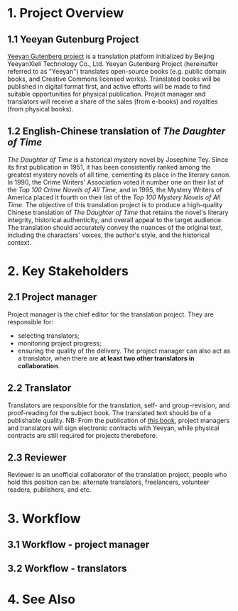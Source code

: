# 1. Project Overview
## 1.1 Yeeyan Gutenburg Project
[Yeeyan Gutenberg project](http://g.yeeyan.com/) is a translation platform initialized by Beijing YeeyanXieli Technology Co., Ltd. Yeeyan Gutenberg Project (hereinafter referred to as "Yeeyan") translates open-source books (e.g. public domain books, and Creative Commons licensed works). Translated books will be published in digital format first, and active efforts will be made to find suitable opportunities for physical publication. Project manager and translators will receive a share of the sales (from e-books) and royalties (from physical books).
## 1.2 English-Chinese translation of *The Daughter of Time*
*The Daughter of Time* is a historical mystery novel by Josephine Tey. Since its first publication in 1951, it has been consistently ranked among the greatest mystery novels of all time, cementing its place in the literary canon. In 1990, the Crime Writers' Association voted it number one on their list of the *Top 100 Crime Novels of All Time*, and in 1995, the Mystery Writers of America placed it fourth on their list of the *Top 100 Mystery Novels of All Time*.
The objective of this translation project is to produce a high-quality Chinese translation of *The Daughter of Time* that retains the novel's literary integrity, historical authenticity, and overall appeal to the target audience. The translation should accurately convey the nuances of the original text, including the characters' voices, the author's style, and the historical context.
# 2. Key Stakeholders
## 2.1 Project manager
Project manager is the chief editor for the translation project. They are responsible for:
- selecting translators;
- monitoring project progress;
- ensuring the quality of the delivery.
The project manager can also act as a translator, when there are **at least two other translators in collaboration**. 

## 2.2 Translator
Translators are responsible for the translation, self- and group-revision, and proof-reading for the subject book. The translated text should be of a publishable quality. 
NB: From the publication of [this book](http://g.yeeyan.org/view/2513), project managers and translators will sign electronic contracts with Yeeyan, while physical contracts are still required for projects therebefore. 
## 2.3 Reviewer
Reviewer is an unofficial collaborator of the translation project, people who hold this position can be: alternate translators, freelancers, volunteer readers, publishers, and etc.
# 3. Workflow
## 3.1 Workflow - project manager
## 3.2 Workflow - translators
# 4. See Also 
